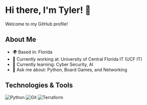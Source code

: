# Hi there, I'm Tyler! 👋

Welcome to my GitHub profile!

## About Me

- 🌍 Based in: Florida
- 💼 Currently working at: University of Central Florida IT (UCF IT)
- 🌱 Currently learning: Cyber Security, AI
- 💬 Ask me about: Python, Board Games, and Networking

## Technologies & Tools

![Python](https://img.shields.io/badge/-Python-333333?style=flat&logo=python)
![Git](https://img.shields.io/badge/-Git-333333?style=flat&logo=git)
![Terraform](https://img.shields.io/badge/-HCL-333333?style=flat&logo=terraform)
